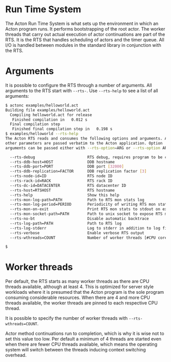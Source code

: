 # Run Time System

The Acton Run Time System is what sets up the environment in which an Acton program runs. It performs bootstrapping of the root actor. The worker threads that carry out actual execution of actor continuations are part of the RTS. It is the RTS that handles scheduling of actors and the timer queue. All I/O is handled between modules in the standard library in conjunction with the RTS.

# Arguments

It is possible to configure the RTS through a number of arguments. All arguments to the RTS start with `--rts-`. Use `--rts-help` to see a list of all arguments:

```sh
$ actonc examples/helloworld.act
Building file examples/helloworld.act
  Compiling helloworld.act for release
   Finished compilation in   0.012 s
  Final compilation step
   Finished final compilation step in   0.198 s
$ examples/helloworld --rts-help
The Acton RTS reads and consumes the following options and arguments. All
other parameters are passed verbatim to the Acton application. Option
arguments can be passed either with --rts-option=ARG or --rts-option ARG

  --rts-debug                       RTS debug, requires program to be compiled with --dev
  --rts-ddb-host=HOST               DDB hostname
  --rts-ddb-port=PORT               DDB port [32000]
  --rts-ddb-replication=FACTOR      DDB replication factor [3]
  --rts-node-id=ID                  RTS node ID
  --rts-rack-id=RACK                RTS rack ID
  --rts-dc-id=DATACENTER            RTS datacenter ID
  --rts-host=RTSHOST                RTS hostname
  --rts-help                        Show this help
  --rts-mon-log-path=PATH           Path to RTS mon stats log
  --rts-mon-log-period=PERIOD       Periodicity of writing RTS mon stats log entry
  --rts-mon-on-exit                 Print RTS mon stats to stdout on exit
  --rts-mon-socket-path=PATH        Path to unix socket to expose RTS mon stats
  --rts-no-bt                       Disable automatic backtrace
  --rts-log-path=PATH               Path to RTS log
  --rts-log-stderr                  Log to stderr in addition to log file
  --rts-verbose                     Enable verbose RTS output
  --rts-wthreads=COUNT              Number of worker threads [#CPU cores]

$
```

# Worker threads

Per default, the RTS starts as many worker threads as there are CPU threads available, although at least 4. This is optimized for server style workloads where it is presumed that the Acton program is the sole program consuming considerable resources. When there are 4 and more CPU threads available, the worker threads are pinned to each respective CPU thread.

It is possible to specify the number of worker threads with `--rts-wthreads=COUNT`.

Actor method continuations run to completion, which is why it is wise not to set this value too low. Per default a minimum of 4 threads are started even when there are fewer CPU threads available, which means the operating system will switch between the threads inducing context switching overhead.
